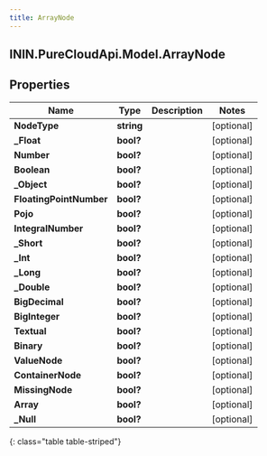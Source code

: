 ```yaml
---
title: ArrayNode
---
```

## ININ.PureCloudApi.Model.ArrayNode

## Properties

|Name | Type | Description | Notes|
|------------ | ------------- | ------------- | -------------|
| **NodeType** | **string** |  | [optional] |
| **_Float** | **bool?** |  | [optional] |
| **Number** | **bool?** |  | [optional] |
| **Boolean** | **bool?** |  | [optional] |
| **_Object** | **bool?** |  | [optional] |
| **FloatingPointNumber** | **bool?** |  | [optional] |
| **Pojo** | **bool?** |  | [optional] |
| **IntegralNumber** | **bool?** |  | [optional] |
| **_Short** | **bool?** |  | [optional] |
| **_Int** | **bool?** |  | [optional] |
| **_Long** | **bool?** |  | [optional] |
| **_Double** | **bool?** |  | [optional] |
| **BigDecimal** | **bool?** |  | [optional] |
| **BigInteger** | **bool?** |  | [optional] |
| **Textual** | **bool?** |  | [optional] |
| **Binary** | **bool?** |  | [optional] |
| **ValueNode** | **bool?** |  | [optional] |
| **ContainerNode** | **bool?** |  | [optional] |
| **MissingNode** | **bool?** |  | [optional] |
| **Array** | **bool?** |  | [optional] |
| **_Null** | **bool?** |  | [optional] |
{: class="table table-striped"}


